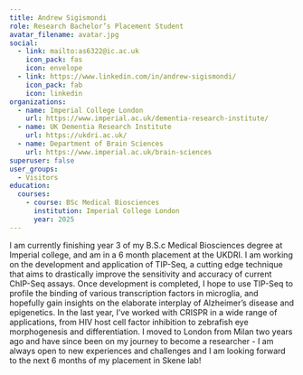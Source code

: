 ```yaml
---
title: Andrew Sigismondi
role: Research Bachelor’s Placement Student
avatar_filename: avatar.jpg
social:
  - link: mailto:as6322@ic.ac.uk
    icon_pack: fas
    icon: envelope
  - link: https://www.linkedin.com/in/andrew-sigismondi/
    icon_pack: fab
    icon: linkedin
organizations:
  - name: Imperial College London
    url: https://www.imperial.ac.uk/dementia-research-institute/
  - name: UK Dementia Research Institute
    url: https://ukdri.ac.uk/
  - name: Department of Brain Sciences
    url: https://www.imperial.ac.uk/brain-sciences
superuser: false
user_groups:
  - Visitors
education:
  courses:
    - course: BSc Medical Biosciences
      institution: Imperial College London
      year: 2025
---
```

I am currently finishing year 3 of my B.S.c Medical Biosciences degree at Imperial college, and am in a 6 month placement at the UKDRI. I am working on the development and application of TIP-Seq, a cutting edge technique that aims to drastically improve the sensitivity and accuracy of current ChIP-Seq assays. Once development is completed, I hope  to use TIP-Seq to profile the binding of various transcription factors in microglia, and hopefully gain insights on the elaborate interplay of Alzheimer’s disease and epigenetics. In the last  year, I’ve worked with CRISPR in a wide range of applications, from HIV host cell factor inhibition to zebrafish eye morphogenesis and differentiation. I moved to London from Milan two years ago and have since been on my journey to become a researcher - I am always open to new experiences and challenges and I am looking forward to the next 6 months of my placement in Skene lab!